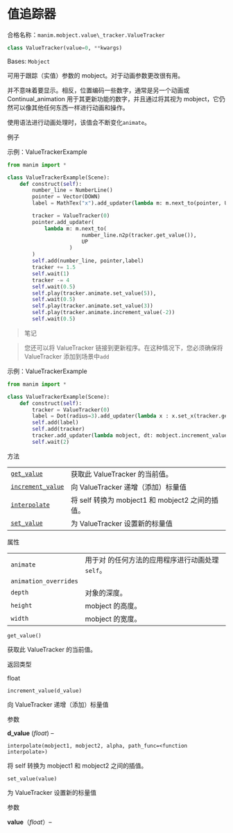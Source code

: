 # 值追踪器

合格名称：`manim.mobject.value\_tracker.ValueTracker`


```py
class ValueTracker(value=0, **kwargs)
```

Bases: `Mobject`

可用于跟踪（实值）参数的 mobject。对于动画参数更改很有用。

并不意味着要显示。相反，位置编码一些数字，通常是另一个动画或 Continual_animation 用于其更新功能的数字，并且通过将其视为 mobject，它仍然可以像其他任何东西一样进行动画和操作。

使用语法进行动画处理时，该值会不断变化`animate`。


例子

示例：ValueTrackerExample 

```py
from manim import *

class ValueTrackerExample(Scene):
    def construct(self):
        number_line = NumberLine()
        pointer = Vector(DOWN)
        label = MathTex("x").add_updater(lambda m: m.next_to(pointer, UP))

        tracker = ValueTracker(0)
        pointer.add_updater(
            lambda m: m.next_to(
                        number_line.n2p(tracker.get_value()),
                        UP
                    )
        )
        self.add(number_line, pointer,label)
        tracker += 1.5
        self.wait(1)
        tracker -= 4
        self.wait(0.5)
        self.play(tracker.animate.set_value(5)),
        self.wait(0.5)
        self.play(tracker.animate.set_value(3))
        self.play(tracker.animate.increment_value(-2))
        self.wait(0.5)
```

> 笔记

> 您还可以将 ValueTracker 链接到更新程序。在这种情况下，您必须确保将 ValueTracker 添加到场景中`add`


示例：ValueTrackerExample 

```py
from manim import *

class ValueTrackerExample(Scene):
    def construct(self):
        tracker = ValueTracker(0)
        label = Dot(radius=3).add_updater(lambda x : x.set_x(tracker.get_value()))
        self.add(label)
        self.add(tracker)
        tracker.add_updater(lambda mobject, dt: mobject.increment_value(dt))
        self.wait(2)
```


方法

|||
|-|-|
[`get_value`]()|获取此 ValueTracker 的当前值。
[`increment_value`]()|向 ValueTracker 递增（添加）标量值
[`interpolate`]()|将 self 转换为 mobject1 和 mobject2 之间的插值。
[`set_value`]()|为 ValueTracker 设置新的标量值


属性

|||
|-|-|
`animate`|用于对 的任何方法的应用程序进行动画处理`self`。
`animation_overrides`|
`depth`|对象的深度。
`height`|mobject 的高度。
`width`|mobject 的宽度。



`get_value()`

获取此 ValueTracker 的当前值。

返回类型

float



`increment_value(d_value)`

向 ValueTracker 递增（添加）标量值

参数

**d_value** (_float_) –



`interpolate(mobject1, mobject2, alpha, path_func=<function interpolate>)`

将 self 转换为 mobject1 和 mobject2 之间的插值。



`set_value(value)`

为 ValueTracker 设置新的标量值

参数

**value**（_float_）–
